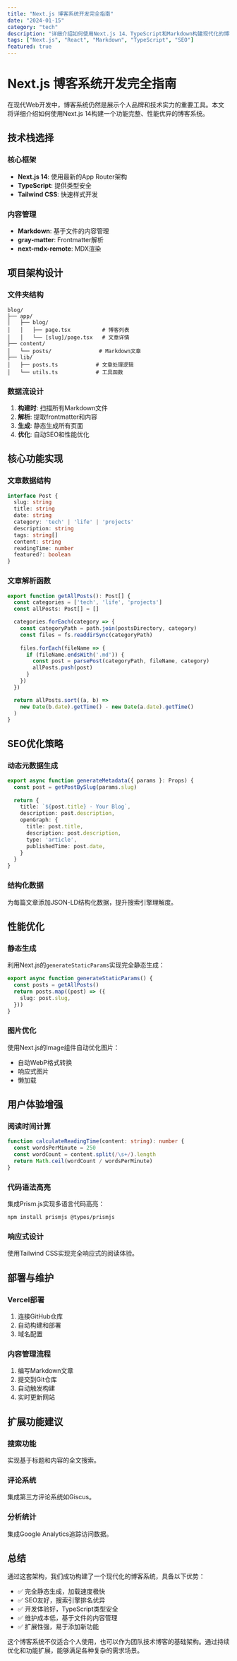 ```yaml
---
title: "Next.js 博客系统开发完全指南"
date: "2024-01-15"
category: "tech"
description: "详细介绍如何使用Next.js 14、TypeScript和Markdown构建现代化的博客系统，包含完整的SEO优化方案。"
tags: ["Next.js", "React", "Markdown", "TypeScript", "SEO"]
featured: true
---
```


# Next.js 博客系统开发完全指南

在现代Web开发中，博客系统仍然是展示个人品牌和技术实力的重要工具。本文将详细介绍如何使用Next.js 14构建一个功能完整、性能优异的博客系统。

## 技术栈选择

### 核心框架
- **Next.js 14**: 使用最新的App Router架构
- **TypeScript**: 提供类型安全
- **Tailwind CSS**: 快速样式开发

### 内容管理
- **Markdown**: 基于文件的内容管理
- **gray-matter**: Frontmatter解析
- **next-mdx-remote**: MDX渲染

## 项目架构设计

### 文件夹结构
```
blog/
├── app/
│   ├── blog/
│   │   ├── page.tsx          # 博客列表
│   │   └── [slug]/page.tsx   # 文章详情
├── content/
│   └── posts/               # Markdown文章
├── lib/
│   ├── posts.ts            # 文章处理逻辑
│   └── utils.ts            # 工具函数
```

### 数据流设计
1. **构建时**: 扫描所有Markdown文件
2. **解析**: 提取frontmatter和内容
3. **生成**: 静态生成所有页面
4. **优化**: 自动SEO和性能优化

## 核心功能实现

### 文章数据结构
```typescript
interface Post {
  slug: string
  title: string
  date: string
  category: 'tech' | 'life' | 'projects'
  description: string
  tags: string[]
  content: string
  readingTime: number
  featured?: boolean
}
```

### 文章解析函数
```typescript
export function getAllPosts(): Post[] {
  const categories = ['tech', 'life', 'projects']
  const allPosts: Post[] = []

  categories.forEach(category => {
    const categoryPath = path.join(postsDirectory, category)
    const files = fs.readdirSync(categoryPath)
    
    files.forEach(fileName => {
      if (fileName.endsWith('.md')) {
        const post = parsePost(categoryPath, fileName, category)
        allPosts.push(post)
      }
    })
  })

  return allPosts.sort((a, b) => 
    new Date(b.date).getTime() - new Date(a.date).getTime()
  )
}
```

## SEO优化策略

### 动态元数据生成
```typescript
export async function generateMetadata({ params }: Props) {
  const post = getPostBySlug(params.slug)
  
  return {
    title: `${post.title} - Your Blog`,
    description: post.description,
    openGraph: {
      title: post.title,
      description: post.description,
      type: 'article',
      publishedTime: post.date,
    }
  }
}
```

### 结构化数据
为每篇文章添加JSON-LD结构化数据，提升搜索引擎理解度。

## 性能优化

### 静态生成
利用Next.js的`generateStaticParams`实现完全静态生成：

```typescript
export async function generateStaticParams() {
  const posts = getAllPosts()
  return posts.map((post) => ({
    slug: post.slug,
  }))
}
```

### 图片优化
使用Next.js的Image组件自动优化图片：
- 自动WebP格式转换
- 响应式图片
- 懒加载

## 用户体验增强

### 阅读时间计算
```typescript
function calculateReadingTime(content: string): number {
  const wordsPerMinute = 250
  const wordCount = content.split(/\s+/).length
  return Math.ceil(wordCount / wordsPerMinute)
}
```

### 代码语法高亮
集成Prism.js实现多语言代码高亮：
```bash
npm install prismjs @types/prismjs
```

### 响应式设计
使用Tailwind CSS实现完全响应式的阅读体验。

## 部署与维护

### Vercel部署
1. 连接GitHub仓库
2. 自动构建和部署
3. 域名配置

### 内容管理流程
1. 编写Markdown文章
2. 提交到Git仓库
3. 自动触发构建
4. 实时更新网站

## 扩展功能建议

### 搜索功能
实现基于标题和内容的全文搜索。

### 评论系统
集成第三方评论系统如Giscus。

### 分析统计
集成Google Analytics追踪访问数据。

## 总结

通过这套架构，我们成功构建了一个现代化的博客系统，具备以下优势：

- ✅ 完全静态生成，加载速度极快
- ✅ SEO友好，搜索引擎排名优异
- ✅ 开发体验好，TypeScript类型安全
- ✅ 维护成本低，基于文件的内容管理
- ✅ 扩展性强，易于添加新功能

这个博客系统不仅适合个人使用，也可以作为团队技术博客的基础架构。通过持续优化和功能扩展，能够满足各种复杂的需求场景。 